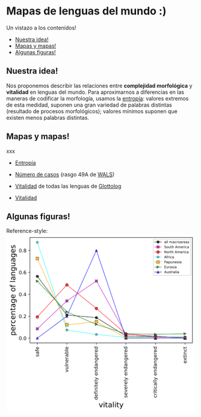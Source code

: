 # Mapas de lenguas del mundo :)

Un vistazo a los contenidos!

  * [Nuestra idea!](#nuestra-idea)
  * [Mapas y mapas!](#mapas-y-mapas)
  * [Algunas figuras!](#algunas-figuras)

## Nuestra idea!
Nos proponemos describir las relaciones entre **complejidad morfológica** y **vitalidad** en lenguas del mundo. Para aproximarnos a diferencias en las maneras de codificar la morfología, usamos la [entropía](http://www.christianbentz.de/Papers/Bentz%20et%20al.%20(2017)%20The%20entropy%20of%20words.pdf): valores extremos de esta medidad, suponen una gran variedad de palabras distintas (resultado de procesos morfológicos); valores mínimos suponen que existen menos palabras distintas. 

## Mapas y mapas!
xxx

* [Entropía](./map_entropy.html)

* [Número de casos](./map_entropy.html) (rasgo 49A de [WALS](https://wals.info/))

* [Vitalidad](./map_glottolog.html) de todas las lenguas de [Glottolog](https://glottolog.org/)

* [Vitalidad](./map_entropy_glottolog.html)

## Algunas figuras!

Reference-style: 
![Número de lenguas](https://github.com/javiervz/lenguas/blob/master/vitality.png)
